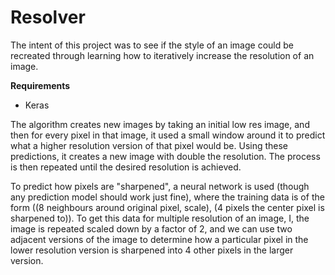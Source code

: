 # Resolver

The intent of this project was to see if the style of an image could be recreated through learning how to iteratively increase the resolution of an image.

**Requirements**
  * Keras


The algorithm creates new images by taking an initial low res image, and then for every pixel in that image, it used a small window around it to predict what a higher resolution version of that pixel would be. Using these predictions, it creates a new image with double the resolution. The process is then repeated until the desired resolution is achieved.

To predict how pixels are "sharpened", a neural network is used (though any prediction model should work just fine), where the training data is of the form ((8 neighbours around original pixel, scale), (4 pixels the center pixel is sharpened to)). To get this data for multiple resolution of an image, I, the image is repeated scaled down by a factor of 2, and we can use two adjacent versions of the image to determine how a particular pixel in the lower resolution version is sharpened into 4 other pixels in the larger version.